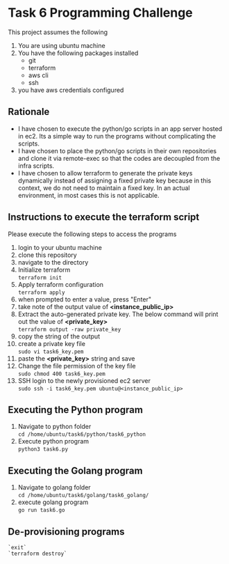 # Task 6 Programming Challenge

This project assumes the following

 1. You are using ubuntu machine  	
 2. You have the following packages installed
	 - git
	 - terraform
	 - aws cli
	 - ssh 	
 3. you have aws credentials configured

## Rationale
- I have chosen to execute the python/go scripts in an app server hosted in ec2. Its a simple way to run the programs without complicating the scripts.
- I have chosen to place the python/go scripts in their own repositories and clone it via remote-exec so that the codes are decoupled from the infra scripts.
- I have chosen to allow terraform to generate the private keys dynamically instead of assigning a fixed private key because in this context, we do not need to maintain a fixed key. In an actual environment, in most cases this is not applicable.

## Instructions to execute the terraform script
Please execute the following steps to access the programs

 1. login to your ubuntu machine
 2. clone this repository
 3. navigate to the directory
 4. Initialize terraform
	<br />`terraform init`
 5. Apply terraform configuration
    <br />`terraform apply`
 6. when prompted to enter a value, press "Enter"
 7. take note of the output value of **<instance_public_ip>**
 8. Extract the auto-generated private key. The below command will print out the value of **<private_key>**
 	<br />`terraform output -raw private_key`
 9. copy the string of the output
 10. create a private key file
 	<br />`sudo vi task6_key.pem`
 11. paste the **<private_key>** string and save
 12. Change the file permission of the key file
 	<br />`sudo chmod 400 task6_key.pem`
 13. SSH login to the newly provisioned ec2 server
	<br />`sudo ssh -i task6_key.pem ubuntu@<instance_public_ip>`

## Executing the Python program
 1. Navigate to python folder
 	<br />`cd /home/ubuntu/task6/python/task6_python`
 2. Execute python program
	<br />`python3 task6.py`

## Executing the Golang program
 1. Navigate to golang folder
 	<br />`cd /home/ubuntu/task6/golang/task6_golang/`
 2. execute golang program
 	<br />`go run task6.go`

## De-provisioning programs
 	`exit`
 	`terraform destroy`
